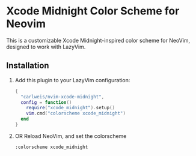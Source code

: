 # Xcode Midnight Color Scheme for Neovim

This is a customizable Xcode Midnight-inspired color scheme for NeoVim, designed to work with LazyVim.

## Installation

1. Add this plugin to your LazyVim configuration:

   ```lua
   {
     "carlweis/nvim-xcode-midnight",
     config = function()
       require("xcode_midnight").setup()
       vim.cmd("colorscheme xcode_midnight")
     end
   }

2. OR Reload NeoVim, and set the colorscheme

   ```vim
   :colorscheme xcode_midnight
   ```

